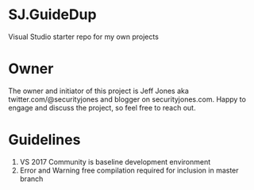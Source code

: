 # SJ.GuideDup
Visual Studio starter repo for my own projects

# Owner
The owner and initiator of this project is Jeff Jones aka twitter.com/@securityjones and blogger on securityjones.com. Happy to engage and discuss the project, so feel free to reach out.

# Guidelines
1. VS 2017 Community is baseline development environment
2. Error and Warning free compilation required for inclusion in master branch
